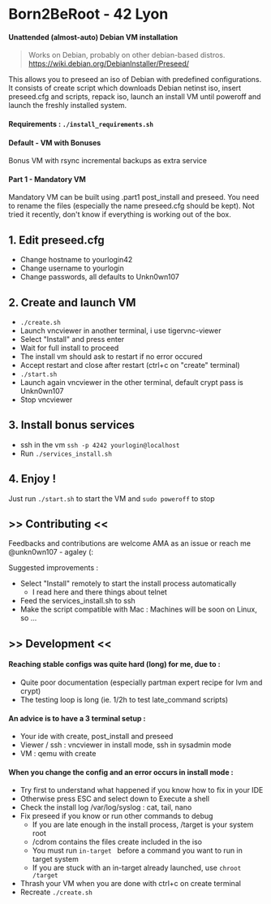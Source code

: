 # Born2BeRoot - 42 Lyon

#### Unattended (almost-auto) Debian VM installation
> Works on Debian, probably on other debian-based distros.
https://wiki.debian.org/DebianInstaller/Preseed/

This allows you to preseed an iso of Debian with predefined configurations.
It consists of create script which downloads Debian netinst iso,
insert preseed.cfg and scripts, repack iso, launch an install VM until poweroff
and launch the freshly installed system.

#### Requirements : `./install_requirements.sh`

#### Default - VM with Bonuses
Bonus VM with rsync incremental backups as extra service

#### Part 1 - Mandatory VM
Mandatory VM can be built using .part1 post_install and preseed.
You need to rename the files (especially the name preseed.cfg should be kept).
Not tried it recently, don't know if everything is working out of the box.

## 1.  Edit preseed.cfg
- Change hostname to yourlogin42
- Change username to yourlogin
- Change passwords, all defaults to Unkn0wn107

## 2.  Create and launch VM
- `./create.sh`
- Launch vncviewer in another terminal, i use tigervnc-viewer
- Select "Install" and press enter
- Wait for full install to proceed
- The install vm should ask to restart if no error occured
- Accept restart and close after restart (ctrl+c on "create" terminal)
- `./start.sh`
- Launch again vncviewer in the other terminal, default crypt pass is Unkn0wn107
- Stop vncviewer

## 3.  Install bonus services
- ssh in the vm `ssh -p 4242 yourlogin@localhost`
- Run `./services_install.sh`

## 4.  Enjoy !
Just run `./start.sh` to start the VM and `sudo poweroff` to stop


## >> Contributing <<
Feedbacks and contributions are welcome
AMA as an issue or reach me @unkn0wn107 - agaley (:

Suggested improvements :
- Select "Install" remotely to start the install process automatically
  - I read here and there things about telnet
- Feed the services_install.sh to ssh
- Make the script compatible with Mac : Machines will be soon on Linux, so ...

## >> Development <<
#### Reaching stable configs was quite hard (long) for me, due to :
- Quite poor documentation (especially partman expert recipe for lvm and crypt)
- The testing loop is long (ie. 1/2h to test late_command scripts)

#### An advice is to have a 3 terminal setup :
- Your ide with create, post_install and preseed
- Viewer / ssh : vncviewer in install mode, ssh in sysadmin mode
- VM : qemu with create

#### When you change the config and an error occurs in install mode :
- Try first to understand what happened if you know how to fix in your IDE
- Otherwise press ESC and select down to Execute a shell
- Check the install log /var/log/syslog : cat, tail, nano
- Fix preseed if you know or run other commands to debug
  - If you are late enough in the install process, /target is your system root
  - /cdrom contains the files create included in the iso
  - You must run `in-target ` before a command you want to run in target system
  - If you are stuck with an in-target already launched, use `chroot /target`
- Thrash your VM when you are done with ctrl+c on create terminal
- Recreate `./create.sh`


